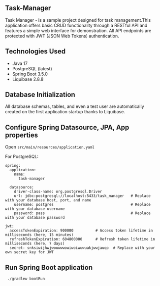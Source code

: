 ## Task-Manager
Task Manager - is a sample project designed for task management.This application offers basic CRUD functionality through a RESTful API and features a simple web interface for demonstration. All API endpoints are protected with JWT (JSON Web Tokens) authentication.

## Technologies Used
- Java 17  
- PostgreSQL (latest)  
- Spring Boot 3.5.0
- Liquibase 2.8.8

## Database Initialization
All database schemas, tables, and even a test user are automatically created on the first application startup thanks to Liquibase.

## Configure Spring Datasource, JPA, App properties
Open ```src/main/resources/application.yaml```    

For PostgreSQL:
```
spring:
  application:
    name:
      task-manager

  datasource:
    driver-class-name: org.postgresql.Driver
    url: jdbc:postgresql://localhost:5433/task_manager   # Replace with your database host, port, and name
    username: postgres                                   # Replace with your database username
    password: pass                                       # Replace with your database password

jwt:
  accessTokenExpiration: 900000          # Access token lifetime in milliseconds (here, 15 minutes)
  refreshTokenExpiration: 604800000      # Refresh token lifetime in milliseconds (here, 7 days)
  secret: snksiwijhwjwouwwwowiwoiwuwuakjwwjauqo  # Replace with your own secret key for JWT

```

## Run Spring Boot application
``` ./gradlew bootRun```  
